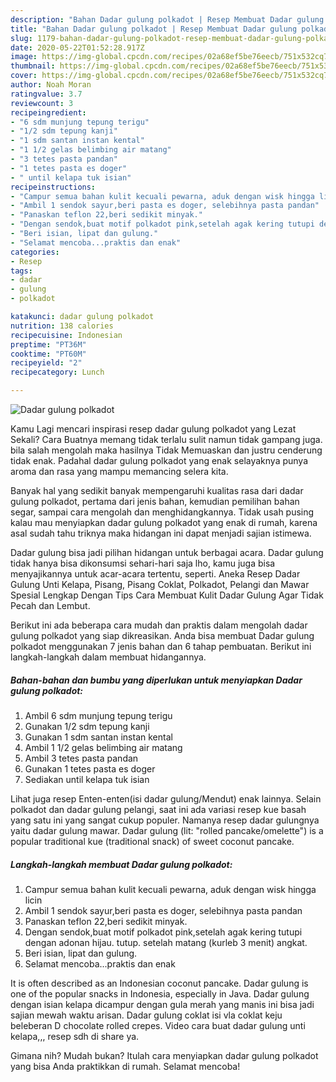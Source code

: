 ```yaml
---
description: "Bahan Dadar gulung polkadot | Resep Membuat Dadar gulung polkadot Yang Lezat"
title: "Bahan Dadar gulung polkadot | Resep Membuat Dadar gulung polkadot Yang Lezat"
slug: 1179-bahan-dadar-gulung-polkadot-resep-membuat-dadar-gulung-polkadot-yang-lezat
date: 2020-05-22T01:52:28.917Z
image: https://img-global.cpcdn.com/recipes/02a68ef5be76eecb/751x532cq70/dadar-gulung-polkadot-foto-resep-utama.jpg
thumbnail: https://img-global.cpcdn.com/recipes/02a68ef5be76eecb/751x532cq70/dadar-gulung-polkadot-foto-resep-utama.jpg
cover: https://img-global.cpcdn.com/recipes/02a68ef5be76eecb/751x532cq70/dadar-gulung-polkadot-foto-resep-utama.jpg
author: Noah Moran
ratingvalue: 3.7
reviewcount: 3
recipeingredient:
- "6 sdm munjung tepung terigu"
- "1/2 sdm tepung kanji"
- "1 sdm santan instan kental"
- "1 1/2 gelas belimbing air matang"
- "3 tetes pasta pandan"
- "1 tetes pasta es doger"
- " until kelapa tuk isian"
recipeinstructions:
- "Campur semua bahan kulit kecuali pewarna, aduk dengan wisk hingga licin"
- "Ambil 1 sendok sayur,beri pasta es doger, selebihnya pasta pandan"
- "Panaskan teflon 22,beri sedikit minyak."
- "Dengan sendok,buat motif polkadot pink,setelah agak kering tutupi dengan adonan hijau. tutup. setelah matang (kurleb 3 menit) angkat."
- "Beri isian, lipat dan gulung."
- "Selamat mencoba...praktis dan enak"
categories:
- Resep
tags:
- dadar
- gulung
- polkadot

katakunci: dadar gulung polkadot 
nutrition: 138 calories
recipecuisine: Indonesian
preptime: "PT36M"
cooktime: "PT60M"
recipeyield: "2"
recipecategory: Lunch

---
```



![Dadar gulung polkadot](https://img-global.cpcdn.com/recipes/02a68ef5be76eecb/751x532cq70/dadar-gulung-polkadot-foto-resep-utama.jpg)

Kamu Lagi mencari inspirasi resep dadar gulung polkadot yang Lezat Sekali? Cara Buatnya memang tidak terlalu sulit namun tidak gampang juga. bila salah mengolah maka hasilnya Tidak Memuaskan dan justru cenderung tidak enak. Padahal dadar gulung polkadot yang enak selayaknya punya aroma dan rasa yang mampu memancing selera kita.

Banyak hal yang sedikit banyak mempengaruhi kualitas rasa dari dadar gulung polkadot, pertama dari jenis bahan, kemudian pemilihan bahan segar, sampai cara mengolah dan menghidangkannya. Tidak usah pusing kalau mau menyiapkan dadar gulung polkadot yang enak di rumah, karena asal sudah tahu triknya maka hidangan ini dapat menjadi sajian istimewa.

Dadar gulung bisa jadi pilihan hidangan untuk berbagai acara. Dadar gulung tidak hanya bisa dikonsumsi sehari-hari saja lho, kamu juga bisa menyajikannya untuk acar-acara tertentu, seperti. Aneka Resep Dadar Gulung Unti Kelapa, Pisang, Pisang Coklat, Polkadot, Pelangi dan Mawar Spesial Lengkap Dengan Tips Cara Membuat Kulit Dadar Gulung Agar Tidak Pecah dan Lembut.


Berikut ini ada beberapa cara mudah dan praktis dalam mengolah dadar gulung polkadot yang siap dikreasikan. Anda bisa membuat Dadar gulung polkadot menggunakan 7 jenis bahan dan 6 tahap pembuatan. Berikut ini langkah-langkah dalam membuat hidangannya.

<!--inarticleads1-->

##### Bahan-bahan dan bumbu yang diperlukan untuk menyiapkan Dadar gulung polkadot:

1. Ambil 6 sdm munjung tepung terigu
1. Gunakan 1/2 sdm tepung kanji
1. Gunakan 1 sdm santan instan kental
1. Ambil 1 1/2 gelas belimbing air matang
1. Ambil 3 tetes pasta pandan
1. Gunakan 1 tetes pasta es doger
1. Sediakan  until kelapa tuk isian


Lihat juga resep Enten-enten(isi dadar gulung/Mendut) enak lainnya. Selain polkadot dan dadar gulung pelangi, saat ini ada variasi resep kue basah yang satu ini yang sangat cukup populer. Namanya resep dadar gulungnya yaitu dadar gulung mawar. Dadar gulung (lit: &#34;rolled pancake/omelette&#34;) is a popular traditional kue (traditional snack) of sweet coconut pancake. 

<!--inarticleads2-->

##### Langkah-langkah membuat Dadar gulung polkadot:

1. Campur semua bahan kulit kecuali pewarna, aduk dengan wisk hingga licin
1. Ambil 1 sendok sayur,beri pasta es doger, selebihnya pasta pandan
1. Panaskan teflon 22,beri sedikit minyak.
1. Dengan sendok,buat motif polkadot pink,setelah agak kering tutupi dengan adonan hijau. tutup. setelah matang (kurleb 3 menit) angkat.
1. Beri isian, lipat dan gulung.
1. Selamat mencoba...praktis dan enak


It is often described as an Indonesian coconut pancake. Dadar gulung is one of the popular snacks in Indonesia, especially in Java. Dadar gulung dengan isian kelapa dicampur dengan gula merah yang manis ini bisa jadi sajian mewah waktu arisan. Dadar gulung coklat isi vla coklat keju beleberan D chocolate rolled crepes. Video cara buat dadar gulung unti kelapa,,, resep sdh di share ya. 

Gimana nih? Mudah bukan? Itulah cara menyiapkan dadar gulung polkadot yang bisa Anda praktikkan di rumah. Selamat mencoba!
